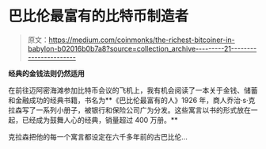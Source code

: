 # 巴比伦最富有的比特币制造者

> 原文：<https://medium.com/coinmonks/the-richest-bitcoiner-in-babylon-b02016b0b7a8?source=collection_archive---------21----------------------->

**经典的金钱法则仍然适用**

在前往迈阿密海滩参加比特币会议的飞机上，我有机会阅读了一本关于金钱、储蓄和金融成功的经典书籍，书名为**《巴比伦最富有的人》1926 年，商人乔治·s·克拉森写了一系列小册子，被银行和保险公司广为分发。这些寓言以书的形式放在一起，已经成为鼓舞人心的经典，销量超过 400 万册。**

克拉森把他的每一个寓言都设定在六千多年前的古巴比伦…